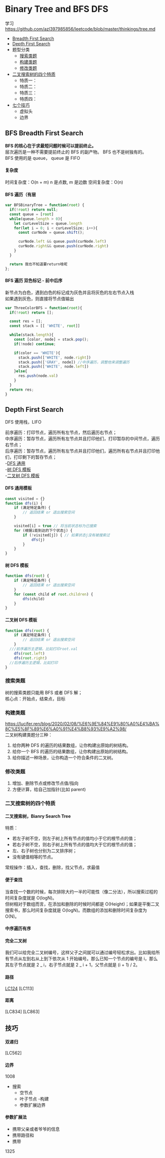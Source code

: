 # Binary Tree and BFS DFS

学习 https://github.com/azl397985856/leetcode/blob/master/thinkings/tree.md

- [Breadth First Search](#BFS-Breadth-First-Search)
- [Depth First Search](#Depth-First-Search)
- 题型分类
  - [搜索类题](#搜索类题)
  - [构建类题](#构建类题)
  - [修改类题](#修改类题)
- [二叉搜索树的四个特质](#二叉搜索树的四个特质)
  - 特质一：
  - 特质二：
  - 特质三：
  - 特质四：
- [七个技巧](#七个技巧)
  - 虚拟头
  - 边界

## BFS Breadth First Search

**BFS 的核心在于求最短问题时候可以提前终止。**  
层次遍历是一种不需要提前终止的 BFS 的副产物。
BFS 也不是树独有的。  
BFS 使用的是 queue， queue 是 FIFO

#### 复杂度

时间复杂度：O(n + m)
n 是点数, m 是边数
空间复杂度：O(n)

#### BFS 遍历（有层

```JavaScript
var BFSBinaryTree = function(root) {
  if(!root) return null;
  const queue = [root]
  while(queue.length > 0){
    let curLevelSize = queue.length
    for(let i = 0; i < curLevelSize; i++){
      const curNode = queue.shift();

      curNode.left && queue.push(curNode.left)
      curNode.right&& queue.push(curNode.right)
    }
  }

  return 我也不知道要return啥呢
};

```

#### BFS 遍历 双色标记 - 前中后序

新节点为白色，遇到白色的标记成为灰色并且将灰色的左右节点入栈  
如果遇到灰色，则直接将节点值输出

```JavaScript
var ThreeColorBFS = function(root){
  if(!root) return [];

  const res = [];
  const stack = [[ 'WHITE', root]]

  while(stack.length){
    const [color, node] = stack.pop();
    if(!node) continue;

    if(color == 'WHITE'){
      stack.push(['WHITE', node.right])
      stack.push(['GRAY', node]) //中序遍历，调整他来调整遍历
      stack.push(['WHITE', node.left])
    }else{
      res.push(node.val)
    }
  }
  return res;
}

```

## Depth First Search

DFS 使用栈，LIFO

前序遍历：打印节点，遍历所有左节点，然后遍历右节点；  
中序遍历：暂存节点，遍历所有左节点并且打印他们，打印暂存的中间节点，遍历右节点；  
后序遍历：暂存节点，遍历所有左节点并且打印他们，遍历所有右节点并且打印他们，打印剩下的暂存节点；  
-[DFS 通用](DFS-通用模板)  
-[树 DFS 模板](树-DFS模板)  
-[二叉树 DFS 模板](树-DFS模板)

#### DFS 通用模板

```JavaScript
const visited = {}
function dfs(i) {
	if (满足特定条件）{
		// 返回结果 or 退出搜索空间
	}

	visited[i] = true // 将当前状态标为已搜索
	for (根据i能到达的下个状态j) {
		if (!visited[j]) { // 如果状态j没有被搜索过
			dfs(j)
		}
	}
}
```

#### 树 DFS 模板

```JavaScript
function dfs(root) {
	if (满足特定条件）{
		// 返回结果 or 退出搜索空间
	}
	for (const child of root.children) {
        dfs(child)
	}
}
```

#### 二叉树 DFS 模板

```JavaScript
function dfs(root) {
	if (满足特定条件）{
		// 返回结果 or 退出搜索空间
	}
  ///前序遍历主逻辑，比如打印root.val
    dfs(root.left)
    dfs(root.right)
  //后序遍历主逻辑，比如打印
}
```

### 搜索类题

树的搜索类题只能用 BFS 或者 DFS 解；  
核心点：开始点，结束点，目标

### 构建类题

https://lucifer.ren/blog/2020/02/08/%E6%9E%84%E9%80%A0%E4%BA%8C%E5%8F%89%E6%A0%91%E4%B8%93%E9%A2%98/  
二叉树构建类题分三种：

1. 给你两种 DFS 的遍历的结果数组，让你构建出原始的树结构。
2. 给你一个 BFS 的遍历的结果数组，让你构建出原始的树结构。
3. 给你描述一种场景，让你构造一个符合条件的二叉树。

### 修改类题

1. 增加、删除节点或修改节点值/指向
2. 方便计算，给自己加指针(比如 parent)

### 二叉搜索树的四个特质

#### 二叉搜索树，Bianry Search Tree

特质：

- 若左子树不空，则左子树上所有节点的值均小于它的根节点的值；
- 若右子树不空，则右子树上所有节点的值均大于它的根节点的值；
- 左、右子树也分别为二叉排序树；
- 没有键值相等的节点。

常规操作：插入，查找，删除，找父节点，求最值

#### 便于查找

当查找一个数的时候，每次排除大约一半的可能性（像二分法），所以搜索过程的时间复杂度就是 O(logN)。  
但树相对于数组而言，在添加和删除的时候时间都是 O(Height)；如果是平衡二叉搜索书，那么时间复杂度就是 O(logN)。而数组的添加和删除时间复杂度为 O(N)。

#### 中序遍历有序

#### 完全二叉树

我们可以给完全二叉树编号，这样父子之间就可以通过编号轻松求出。比如我给所有节点从左到右从上到下依次从 1 开始编号。那么已知一个节点的编号是 i，那么其左子节点就是 2 _ i，右子节点就是 2 _ i + 1，父节点就是 (i + 1) / 2。

#### 路径

[LC124](https://leetcode-cn.com/problems/binary-tree-maximum-path-sum/)
[LC113]

#### 距离

[LC834]
[LC863]

## 技巧

#### 双递归

[LC562]

#### 边界

1008

- 搜索
  - 空节点
  - 叶子节点 -构建
  - 参数扩展边界

#### 参数扩展法

- 携带父亲或者爷爷的信息
- 携带路径和
- 携带

1325
